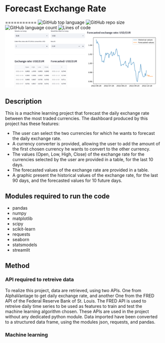 # Forecast Exchange Rate
===========
![GitHub top language](https://img.shields.io/github/languages/top/raulincadet/forex?style=plastic)
![GitHub repo size](https://img.shields.io/github/repo-size/raulincadet/forex?color=green)
![GitHub language count](https://img.shields.io/github/languages/count/raulincadet/forex?style=flat-square)
![Lines of code](https://img.shields.io/tokei/lines/github/raulincadet/forex?color=orange&style=plastic)
![forex](dashboard.png)
## Description
This is a machine learning project that forecast the daily exchange rate between the most traded currencies. 
The dashboard produced by this project has these features:
* The user can select the two currencies for which he wants to forecast the daily exchange rate.
* A currency converter is provided, allowing the user to add the amount of the first chosen currency he wants to convert to the other currency.
* The values (Open, Low, High, Close) of the exchange rate for the currencies selected by the user
are provided in a table, for the last 10 days.
* The forecasted values of the exchange rate are provided in a table.
* A graphic present the historical values of the exchange rate, for the last 90 days, and the forecasted values for 10 future days.

 
## Modules required to run the code
* pandas
* numpy
* matplotlib
* scipy
* scikit-learn
* requests
* seaborn
* statsmodels
* streamlit

## Method
### API required to retreive data
To realize this project, data are retrieved, using two APIs. One from AlphaVantage to get daily exchange rate, and another One
from the FRED API of the Federal Reserve Bank of St. Louis. The FRED API is used to retreive daily time series to be used as features
to train and test the machine learning algorithm chosen. These APIs are used in the project without any dedicated python module. Data imported
have been converted to a structured data frame, using the modules json, requests, and pandas.

### Machine learning
